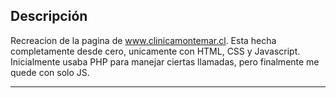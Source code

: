 Descripción
-----------
Recreacion de la pagina de www.clinicamontemar.cl.
Esta hecha completamente desde cero, unicamente con HTML, CSS y Javascript. Inicialmente usaba PHP para manejar ciertas llamadas, pero finalmente me quede con solo JS.
___
